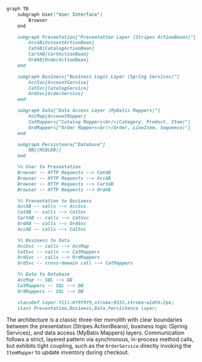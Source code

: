```markdown
graph TB
    subgraph User["User Interface"]
        Browser
    end

    subgraph Presentation["Presentation Layer (Stripes ActionBeans)"]
        AccAB[AccountActionBean]
        CatAB[CatalogActionBean]
        CartAB[CartActionBean]
        OrdAB[OrderActionBean]
    end

    subgraph Business["Business Logic Layer (Spring Services)"]
        AccSvc[AccountService]
        CatSvc[CatalogService]
        OrdSvc[OrderService]
    end

    subgraph Data["Data Access Layer (MyBatis Mappers)"]
        AccMap[AccountMapper]
        CatMappers["Catalog Mappers<br/>(Category, Product, Item)"]
        OrdMappers["Order Mappers<br/>(Order, LineItem, Sequence)"]
    end

    subgraph Persistence["Database"]
        DB[(HSQLDB)]
    end

    %% User to Presentation
    Browser -- HTTP Requests --> CatAB
    Browser -- HTTP Requests --> AccAB
    Browser -- HTTP Requests --> CartAB
    Browser -- HTTP Requests --> OrdAB

    %% Presentation to Business
    AccAB -- calls --> AccSvc
    CatAB -- calls --> CatSvc
    CartAB -- calls --> CatSvc
    OrdAB -- calls --> OrdSvc
    AccAB -- calls --> CatSvc

    %% Business to Data
    AccSvc -- calls --> AccMap
    CatSvc -- calls --> CatMappers
    OrdSvc -- calls --> OrdMappers
    OrdSvc -- cross-domain call --> CatMappers

    %% Data to Database
    AccMap -- SQL --> DB
    CatMappers -- SQL --> DB
    OrdMappers -- SQL --> DB

    classDef layer fill:#f9f9f9,stroke:#333,stroke-width:2px;
    class Presentation,Business,Data,Persistence layer;
```

The architecture is a classic three-tier monolith with clear boundaries between the presentation (Stripes ActionBeans), business logic (Spring Services), and data access (MyBatis Mappers) layers. Communication follows a strict, layered pattern via synchronous, in-process method calls, but exhibits tight coupling, such as the `OrderService` directly invoking the `ItemMapper` to update inventory during checkout.
```